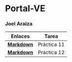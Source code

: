# Portal-VE

### Joel Araiza

| Enlaces | Tarea |
| -------- | ----------- |
| **[Markdown](mi-app.md)** | Práctica 11 |
| **[Markdown](modelado-app.md)** | Práctica 12 |